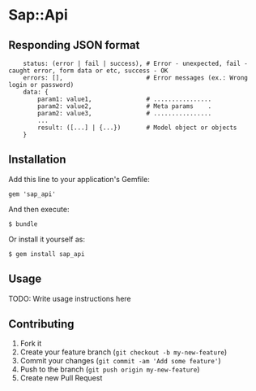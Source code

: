 # Sap::Api

## Responding JSON format

        status: (error | fail | success), # Error - unexpected, fail - caught error, form data or etc, success - OK
        errors: [],                       # Error messages (ex.: Wrong login or password)
        data: {
            param1: value1,               # ................
            param2: value2,               # Meta params    .
            param2: value3,               # ................
            ...
            result: ([...] | {...})       # Model object or objects 
        }

## Installation

Add this line to your application's Gemfile:

    gem 'sap_api'

And then execute:

    $ bundle

Or install it yourself as:

    $ gem install sap_api

## Usage

TODO: Write usage instructions here

## Contributing

1. Fork it
2. Create your feature branch (`git checkout -b my-new-feature`)
3. Commit your changes (`git commit -am 'Add some feature'`)
4. Push to the branch (`git push origin my-new-feature`)
5. Create new Pull Request
